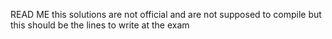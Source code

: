 READ ME
this solutions are not official and are not supposed to compile but
this should be the lines to write at the exam
